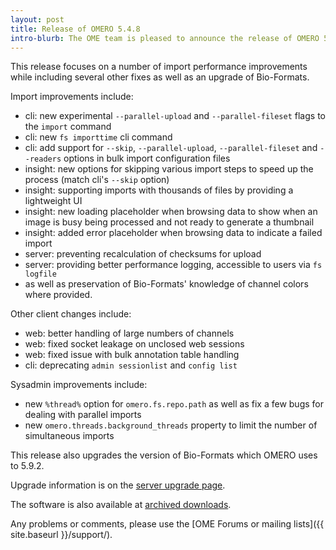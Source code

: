 ```yaml
---
layout: post
title: Release of OMERO 5.4.8
intro-blurb: The OME team is pleased to announce the release of OMERO 5.4.8.
---
```


This release focuses on a number of import performance
improvements while including several other fixes as
well as an upgrade of Bio-Formats.

Import improvements include:

* cli: new experimental `--parallel-upload` and
  `--parallel-fileset` flags to the `import` command
* cli: new `fs importtime` cli command
* cli: add support for `--skip`, `--parallel-upload`, 
  `--parallel-fileset` and `--readers` options in bulk
  import configuration files
* insight: new options for skipping various import steps
  to speed up the process (match cli's `--skip` option)
* insight: supporting imports with thousands of files
  by providing a lightweight UI
* insight: new loading placeholder when browsing data to
  show when an image is busy being processed and not
  ready to generate a thumbnail
* insight: added error placeholder when browsing data to
  indicate a failed import
* server: preventing recalculation of checksums for upload
* server: providing better performance logging,
  accessible to users via `fs logfile`
* as well as preservation of Bio-Formats' knowledge of
  channel colors where provided.

Other client changes include:

* web: better handling of large numbers of channels
* web: fixed socket leakage on unclosed web sessions
* web: fixed issue with bulk annotation table handling
* cli: deprecating `admin sessionlist` and `config list`

Sysadmin improvements include:

* new `%thread%` option for `omero.fs.repo.path`
  as well as fix a few bugs for dealing with
  parallel imports
* new `omero.threads.background_threads` property
  to limit the number of simultaneous imports

This release also upgrades the version of Bio-Formats which OMERO
uses to 5.9.2.

Upgrade information is on the [server upgrade page](https://docs.openmicroscopy.org/omero/5.4.8/sysadmins/server-upgrade.html).

The software is also available at [archived downloads](https://downloads.openmicroscopy.org/omero/5.4.8).

Any problems or comments, please use the [OME Forums or mailing lists]({{ site.baseurl }}/support/).

